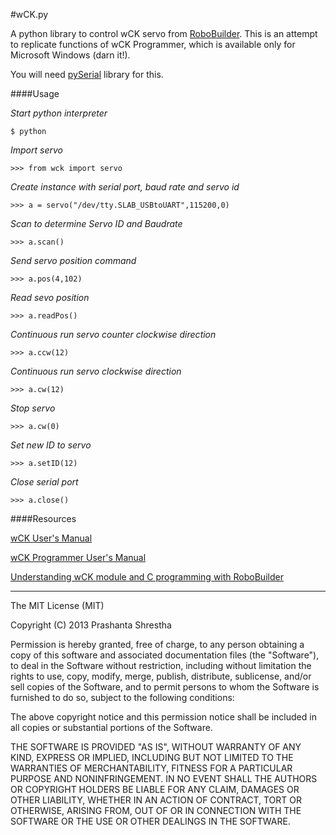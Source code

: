 #wCK.py


A python library to control wCK servo from [RoboBuilder](http://www.robobuilder.net/eng/index.asp). This is an attempt to replicate functions of wCK Programmer, which is available only for Microsoft Windows (darn it!).

You will need [pySerial](http://pyserial.sourceforge.net) library for this.


####Usage

*Start python interpreter*

`$ python`

*Import servo*

`>>> from wck import servo`

*Create instance with serial port, baud rate and servo id*

`>>> a = servo("/dev/tty.SLAB_USBtoUART",115200,0)`

*Scan to determine Servo ID and Baudrate*

`>>> a.scan()`

*Send servo position command*

`>>> a.pos(4,102)`

*Read sevo position*

`>>> a.readPos()`

*Continuous run servo counter clockwise direction*

`>>> a.ccw(12)`

*Continuous run servo clockwise direction*

`>>> a.cw(12)`

*Stop servo*

`>>> a.cw(0)`

*Set new ID to servo*

`>>> a.setID(12)`

*Close serial port*

`>>> a.close()`


####Resources

[wCK User's Manual](http://robosavvy.com/RoboSavvyPages/Robobuilder/robobuilder-creator-users-manual.pdf)

[wCK Programmer User's Manual](http://www.tribotix.com/Downloads/RoboBuilder/wCK/User%20Manual%20_wCK%20programmer%20tool_%20v1.03%20EN.pdf)

[Understanding wCK module and 
C programming with RoboBuilder](http://ro-botica.com/img/Robobuilder/RoboBuilder%20C_tutorial%20.pdf)

---

The MIT License (MIT)

Copyright (C) 2013 Prashanta Shrestha

Permission is hereby granted, free of charge, to any person obtaining a copy of this software and associated documentation files (the "Software"), to deal in the Software without restriction, including without limitation the rights to use, copy, modify, merge, publish, distribute, sublicense, and/or sell copies of the Software, and to permit persons to whom the Software is furnished to do so, subject to the following conditions:

The above copyright notice and this permission notice shall be included in all copies or substantial portions of the Software.

THE SOFTWARE IS PROVIDED "AS IS", WITHOUT WARRANTY OF ANY KIND, EXPRESS OR IMPLIED, INCLUDING BUT NOT LIMITED TO THE WARRANTIES OF MERCHANTABILITY, FITNESS FOR A PARTICULAR PURPOSE AND NONINFRINGEMENT. IN NO EVENT SHALL THE AUTHORS OR COPYRIGHT HOLDERS BE LIABLE FOR ANY CLAIM, DAMAGES OR OTHER LIABILITY, WHETHER IN AN ACTION OF CONTRACT, TORT OR OTHERWISE, ARISING FROM, OUT OF OR IN CONNECTION WITH THE SOFTWARE OR THE USE OR OTHER DEALINGS IN THE SOFTWARE.

